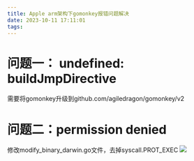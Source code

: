 ```yaml
---
title: Apple arm架构下gomonkey报错问题解决
date: 2023-10-11 17:11:01
tags:
---
```

# 问题一： undefined: buildJmpDirective
需要将gomonkey升级到github.com/agiledragon/gomonkey/v2

# 问题二：permission denied
修改modify_binary_darwin.go文件，去掉syscall.PROT_EXEC
![](/2023/10/11/apple-arm-gomonkey-error/1280X1280.png)
